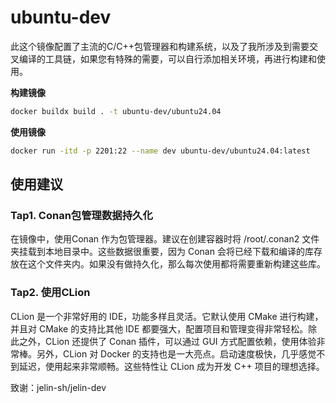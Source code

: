# ubuntu-dev

此这个镜像配置了主流的C/C++包管理器和构建系统，以及了我所涉及到需要交叉编译的工具链，如果您有特殊的需要，可以自行添加相关环境，再进行构建和使用。

**构建镜像**

```bash
docker buildx build . -t ubuntu-dev/ubuntu24.04
```

**使用镜像**

```bash
docker run -itd -p 2201:22 --name dev ubuntu-dev/ubuntu24.04:latest
```

## 使用建议

### Tap1. Conan包管理数据持久化

在镜像中，使用Conan 作为包管理器。建议在创建容器时将 /root/.conan2 文件夹挂载到本地目录中。这些数据很重要，因为 Conan 会将已经下载和编译的库存放在这个文件夹内。如果没有做持久化，那么每次使用都将需要重新构建这些库。

### Tap2. 使用CLion

CLion 是一个非常好用的 IDE，功能多样且灵活。它默认使用 CMake 进行构建，并且对 CMake 的支持比其他 IDE 都要强大，配置项目和管理变得非常轻松。除此之外，CLion 还提供了 Conan 插件，可以通过 GUI 方式配置依赖，使用体验非常棒。另外，CLion 对 Docker 的支持也是一大亮点。启动速度极快，几乎感觉不到延迟，使用起来非常顺畅。这些特性让 CLion 成为开发 C++ 项目的理想选择。

致谢：jelin-sh/jelin-dev
